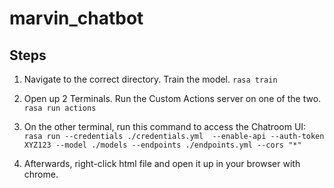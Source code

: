 # marvin_chatbot

## Steps
1. Navigate to the correct directory. Train the model.
```rasa train```

2. Open up 2 Terminals. Run the Custom Actions server on one of the two.
```rasa run actions```

3. On the other terminal, run this command to access the Chatroom UI: 
```rasa run --credentials ./credentials.yml  --enable-api --auth-token XYZ123 --model ./models --endpoints ./endpoints.yml --cors "*"```

4. Afterwards, right-click html file and open it up in your browser with chrome.
